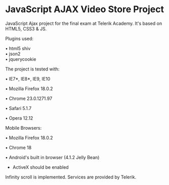# JavaScript AJAX Video Store Project

JavaScript Ajax project for the final exam at Telerik Academy. It's based on HTML5, CSS3 & JS. 


Plugins used:

•	html5 shiv  
•	json2   
•	jquerycookie

The project is tested with:

•	IE7*, IE8*, IE9, IE10

•	Mozilla Firefox 18.0.2

•	Chrome 23.0.1271.97

•	Safari 5.1.7

•	Opera 12.12


Mobile Browsers:

•	Mozilla Firefox 18.0.2

•	Chrome 18

•	Android's built in browser (4.1.2 Jelly Bean)

* ActiveX should be enabled

Infinity scroll is implemented. Services are provided by Telerik.
